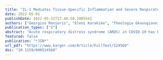 ```yaml
---
title: "IL-1 Mediates Tissue-Specific Inflammation and Severe Respiratory Failure in COVID-19"
date: 2022-05-01
publishDate: 2022-05-31T17:48:50.200554Z
authors: ["Georgios Renieris", "Eleni Karakike", "Theologia Gkavogianni", "Dionysia-Eirini Droggiti", "Emmanouil Stylianakis", "Theano Andriopoulou", "Victoria-Marina Spanou", "Dionyssios Kafousopoulos", "Mihai G. Netea", "Jesper Eugen-Olsen", "John Simard", "Evangelos J. Giamarellos-Bourboulis"]
publication_types: ["2"]
abstract: "Acute respiratory distress syndrome (ARDS) in COVID-19 has been associated with catastrophic inflammation. We present measurements in humans and a new animal model implicating a role in danger-associated molecular patterns. Calprotectin (S100A8/A9) and high-mobility group box 1 (HMGB1) were measured in patients without/with ARDS, and admission calprotectin was associated with soluble urokinase plasminogen activator receptor (suPAR). An animal model was developed by intravenous injection of plasma from healthy or patients with COVID-19 ARDS into C57/BL6 mice once daily for 3 consecutive days. Mice were treated with one anti-S100A8/A9 antibody, the IL-1 receptor antagonist anakinra or vehicle, and Flo1-2a anti-murine anti-IL-1α monoclonal antibody or the specific antihuman IL-1α antibody XB2001 or isotype controls. Cytokines and myeloperoxidase (MPO) were measured in tissues. Calprotectin, but not HMGB1, was elevated in ARDS. Higher suPAR indicated higher calprotectin. Animal challenge with COVID-19 plasma led to inflammatory reactions in murine lung and intestines as evidenced by increased levels of TNFα, IL-6, IFNγ, and MPO. Lung inflammation was attenuated with anti-S100A8/A9 pre-treatment. Anakinra treatment restored these levels. Similar decrease was found in mice treated with Flo1-2a but not with XB2001. Circulating alarmins, specifically calprotectin, of critically ill COVID-19 patients induces tissue-specific inflammatory responses through an IL-1-mediated mechanism. This could be attenuated through inhibition of IL-1 receptor or of IL-1α."
featured: false
publication: "*JIN*"
url_pdf: "https://www.karger.com/Article/FullText/524560"
doi: "10.1159/000524560"
---
```


